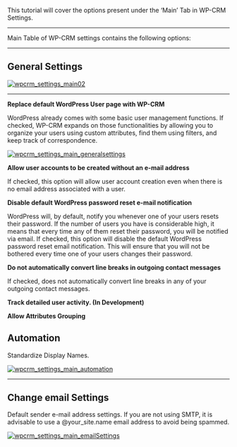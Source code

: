 This tutorial will cover the options present under the ‘Main’ Tab in WP-CRM Settings.

* * *

Main Table of WP-CRM settings contains the following options:

* * *

## General Settings

[![wpcrm_settings_main02](https://storage.googleapis.com/media.usabilitydynamics.com/2012/03/wpcrm_settings_main022.png)](https://storage.googleapis.com/media.usabilitydynamics.com/2012/03/wpcrm_settings_main022.png)

* * *

**Replace default WordPress User page with WP-CRM**

WordPress already comes with some basic user management functions. If checked, WP-CRM expands on those functionalities by allowing you to organize your users using custom attributes, find them using filters, and keep track of correspondence.

[![wpcrm_settings_main_generalsettings](https://storage.googleapis.com/media.usabilitydynamics.com/2012/03/wpcrm_settings_main_generalsettings.png)](https://storage.googleapis.com/media.usabilitydynamics.com/2012/03/wpcrm_settings_main_generalsettings.png)

**Allow user accounts to be created without an e-mail address**

If checked, this option will allow user account creation even when there is no email address associated with a user.

**Disable default WordPress password reset e-mail notification**

WordPress will, by default, notify you whenever one of your users resets their password. If the number of users you have is considerable high, it means that every time any of them reset their password, you will be notified via email. If checked, this option will disable the default WordPress password reset email notification. This will ensure that you will not be bothered every time one of your users changes their password.

**Do not automatically convert line breaks in outgoing contact messages**

If checked, does not automatically convert line breaks in any of your outgoing contact messages.

**Track detailed user activity. (In Development)**

**Allow Attributes Grouping**

## Automation

Standardize Display Names.

[![wpcrm_settings_main_automation](https://storage.googleapis.com/media.usabilitydynamics.com/2012/03/wpcrm_settings_main_automation1.png)](https://storage.googleapis.com/media.usabilitydynamics.com/2012/03/wpcrm_settings_main_automation1.png)

* * *

## Change email Settings

Default sender e-mail address settings. If you are not using SMTP, it is advisable to use a @your_site.name email address to avoid being spammed.

[![wpcrm_settings_main_emailSettings](https://storage.googleapis.com/media.usabilitydynamics.com/2012/03/wpcrm_settings_main_emailSettings1.png)](https://storage.googleapis.com/media.usabilitydynamics.com/2012/03/wpcrm_settings_main_emailSettings1.png)
